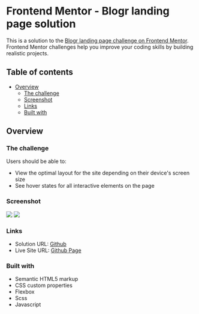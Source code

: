 # Frontend Mentor - Blogr landing page solution

This is a solution to the [Blogr landing page challenge on Frontend Mentor](https://www.frontendmentor.io/challenges/blogr-landing-page-EX2RLAApP). Frontend Mentor challenges help you improve your coding skills by building realistic projects. 

## Table of contents

- [Overview](#overview)
  - [The challenge](#the-challenge)
  - [Screenshot](#screenshot)
  - [Links](#links)
  - [Built with](#built-with)

## Overview

### The challenge

Users should be able to:

- View the optimal layout for the site depending on their device's screen size
- See hover states for all interactive elements on the page

### Screenshot

![](https://i.imgur.com/TrYCkDC.png)
![](https://i.imgur.com/QYwriMX.png)

### Links

- Solution URL: [Github](https://github.com/joyun25/blogr-landing-page)
- Live Site URL: [Github Page](https://joyun25.github.io/blogr-landing-page/)

### Built with

- Semantic HTML5 markup
- CSS custom properties
- Flexbox
- Scss
- Javascript
